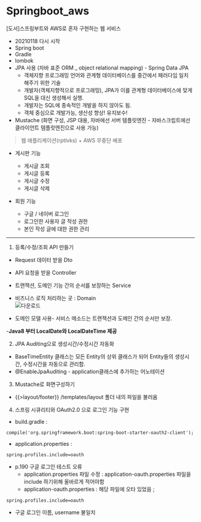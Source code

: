 # Springboot_aws
[도서]스프링부트와 AWS로 혼자 구현하는 웹 서비스

- 20210118 다시 시작 
- Spring boot
- Gradle
- lombok
- JPA 사용 (자바 표준 ORM _ object relational mapping) - Spring Data JPA
  - 객체지향 프로그래밍 언어와 관계형 데이터베이스를 중간에서 패러다임 일치 해주기 위한 기술 
  - 개발자(객체지향적으로 프로그래밍), JPA가 이를 관계형 데이터베이스에 맞게 SQL을 대신 생성해서 실행.
  - 개발자는 SQL에 종속적인 개발을 하지 않아도 됨. 
  - 객체 중심으로 개발가능, 생산성 향상! 유지보수!
 - Mustache (화면 구성, JSP 대용, 자바에선 서버 템플릿엔진 - 자바스크립트에선 클라이언트 템플릿엔진으로 사용 가능)
  
  
  
 > 웹 애플리케이션(rptlvks) + AWS 무중단 배포 
 - 게시판 기능 
   - 게시글 조회
   - 게시글 등록
   - 게시글 수정
   - 게시글 삭제
   
 - 회원 기능 
   - 구글 / 네이버 로그인
   - 로그인한 사용자 글 작성 권한
   - 본인 작성 글에 대한 권한 관리


---
1) 등록/수정/조회 API 만들기
- Request 데이터 받을 Dto
- API 요청을 받을 Controller
- 트랜잭션, 도메인 기능 간의 순서를 보장하는 Service

- 비즈니스 로직 처리하는 곳 : Domain <br>
![다운로드](https://user-images.githubusercontent.com/48319693/105595433-c5ed9b80-5dd6-11eb-8bb3-eff7c480ab71.png)
    
- 도메인 모델 사용- 서비스 메소드는 트랜잭션과 도메인 간의 순서만 보장.

-<b>Java8 부터 LocalDate와 LocalDateTime 제공</b>


2) JPA Auditing으로 생성시간/수정시간 자동화
- BaseTimeEntity 클래스는 모든 Entity의 상위 클래스가 되어 Entity들의 생성시간, 수정시간을 자동으로 관리함.
- @EnableJpaAuditing - application클래스에 추가하는 어노테이션 


3) Mustache로 화면구성하기 
- {{>layout/footer}} /templates/layout 폴더 내의 파일을 불러옴 


4) 스프링 시큐리티와 OAuth2.0 으로 로그인 기능 구현 
- build.gradle : 
~~~
compile('org.springframework.boot:spring-boot-starter-oauth2-client');
~~~
- application.properties :
~~~
spring.profiles.include=oauth
~~~

- p.190 구글 로그인 테스트 오류 
  - application.properties 파일 수정 : application-oauth.properties 파일을 include 하기위해 올바르게 적어야함
  - application-oauth.properties : 해당 파일에 오타 있었음 ;

~~~
spring.profiles.include=oauth
~~~
   

- 구글 로그인 이름, username 불일치
